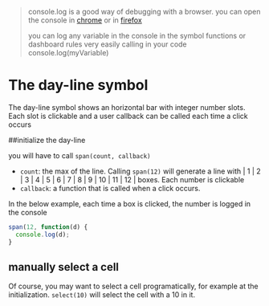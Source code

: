 > console.log is a good way of debugging with a browser.
> you can open the console in [chrome](https://developer.chrome.com/devtools/docs/console)
> or in [firefox](https://developer.mozilla.org/en/docs/Tools/Web_Console)
> 
> you can log any variable in the console in the symbol functions or dashboard rules very easily 
> calling in your code console.log(myVariable)


# The day-line symbol

The day-line symbol shows an horizontal bar with integer number slots. Each slot is clickable and a user callback can be called each time a click occurs

##initialize the day-line

you will have to call `span(count, callback)`

* `count`: the max of the line. Calling `span(12)` will generate a line with | 1 | 2 | 3 | 4 | 5 | 6 | 7 | 8 | 9 | 10 | 11 | 12 | boxes. Each number is clickable
* `callback`: a function that is called when a click occurs. 

In the below example, each time a box is clicked, the number is logged in the console
```javascript
span(12, function(d) {
  console.log(d);
}
```

## manually select a cell
Of course, you may want to select a cell programatically, for example at the initialization.
`select(10)` will select the cell with a 10 in it.
